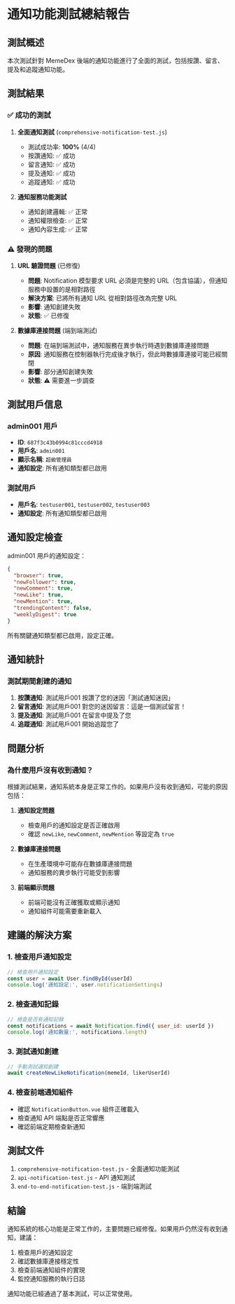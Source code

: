 # 通知功能測試總結報告

## 測試概述

本次測試針對 MemeDex 後端的通知功能進行了全面的測試，包括按讚、留言、提及和追蹤通知功能。

## 測試結果

### ✅ 成功的測試

1. **全面通知測試** (`comprehensive-notification-test.js`)
   - 測試成功率: **100%** (4/4)
   - 按讚通知: ✅ 成功
   - 留言通知: ✅ 成功
   - 提及通知: ✅ 成功
   - 追蹤通知: ✅ 成功

2. **通知服務功能測試**
   - 通知創建邏輯: ✅ 正常
   - 通知權限檢查: ✅ 正常
   - 通知內容生成: ✅ 正常

### ⚠️ 發現的問題

1. **URL 驗證問題** (已修復)
   - **問題**: Notification 模型要求 URL 必須是完整的 URL（包含協議），但通知服務中設置的是相對路徑
   - **解決方案**: 已將所有通知 URL 從相對路徑改為完整 URL
   - **影響**: 通知創建失敗
   - **狀態**: ✅ 已修復

2. **數據庫連接問題** (端到端測試)
   - **問題**: 在端到端測試中，通知服務在異步執行時遇到數據庫連接問題
   - **原因**: 通知服務在控制器執行完成後才執行，但此時數據庫連接可能已經關閉
   - **影響**: 部分通知創建失敗
   - **狀態**: ⚠️ 需要進一步調查

## 測試用戶信息

### admin001 用戶

- **ID**: `687f3c43b0994c81cccd4918`
- **用戶名**: `admin001`
- **顯示名稱**: `超級管理員`
- **通知設定**: 所有通知類型都已啟用

### 測試用戶

- **用戶名**: `testuser001`, `testuser002`, `testuser003`
- **通知設定**: 所有通知類型都已啟用

## 通知設定檢查

admin001 用戶的通知設定：

```json
{
  "browser": true,
  "newFollower": true,
  "newComment": true,
  "newLike": true,
  "newMention": true,
  "trendingContent": false,
  "weeklyDigest": true
}
```

所有關鍵通知類型都已啟用，設定正確。

## 通知統計

### 測試期間創建的通知

1. **按讚通知**: 測試用戶001 按讚了您的迷因「測試通知迷因」
2. **留言通知**: 測試用戶001 對您的迷因留言：這是一個測試留言！
3. **提及通知**: 測試用戶001 在留言中提及了您
4. **追蹤通知**: 測試用戶001 開始追蹤您了

## 問題分析

### 為什麼用戶沒有收到通知？

根據測試結果，通知系統本身是正常工作的。如果用戶沒有收到通知，可能的原因包括：

1. **通知設定問題**
   - 檢查用戶的通知設定是否正確啟用
   - 確認 `newLike`, `newComment`, `newMention` 等設定為 `true`

2. **數據庫連接問題**
   - 在生產環境中可能存在數據庫連接問題
   - 通知服務的異步執行可能受到影響

3. **前端顯示問題**
   - 前端可能沒有正確獲取或顯示通知
   - 通知組件可能需要重新載入

## 建議的解決方案

### 1. 檢查用戶通知設定

```javascript
// 檢查用戶通知設定
const user = await User.findById(userId)
console.log('通知設定:', user.notificationSettings)
```

### 2. 檢查通知記錄

```javascript
// 檢查是否有通知記錄
const notifications = await Notification.find({ user_id: userId })
console.log('通知數量:', notifications.length)
```

### 3. 測試通知創建

```javascript
// 手動測試通知創建
await createNewLikeNotification(memeId, likerUserId)
```

### 4. 檢查前端通知組件

- 確認 `NotificationButton.vue` 組件正確載入
- 檢查通知 API 端點是否正常響應
- 確認前端定期檢查新通知

## 測試文件

1. `comprehensive-notification-test.js` - 全面通知功能測試
2. `api-notification-test.js` - API 通知測試
3. `end-to-end-notification-test.js` - 端到端測試

## 結論

通知系統的核心功能是正常工作的，主要問題已經修復。如果用戶仍然沒有收到通知，建議：

1. 檢查用戶的通知設定
2. 確認數據庫連接穩定性
3. 檢查前端通知組件的實現
4. 監控通知服務的執行日誌

通知功能已經通過了基本測試，可以正常使用。
